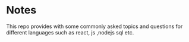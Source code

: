 # Notes

This repo provides with some commonly asked topics and questions for different languages such as react, js ,nodejs sql etc.
